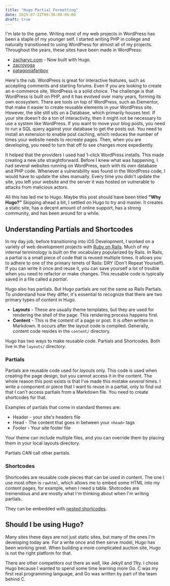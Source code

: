 ```yaml
---
title: "Hugo Partial Formatting"
date: 2025-07-22T09:36:00-04:00
draft: true
---
```


I'm late to the game. Writing most of my web projects in WordPress has been a staple of my younger self. I started writing PHP in college and naturally transitioned to using WordPress for almost all of my projects. Throughout the years, these sites have been made in WordPress:

- [zacharyc.com](https://zacharyc.com) - Now built with Hugo.
- [zacroyoga](https://www.zacroyoga.com)
- [patagoniafanboy](https://www.patagoniafanboy.com)

Here's the rub. WordPress is great for interactive features, such as accepting comments and starting forums. Even if you are looking to create an e-commerce site, WordPress is a solid choice. The challenge is that WordPress is built on PHP, and it has evolved over many years, forming its own ecosystem. There are tools on top of WordPress, such as Elementor, that make it easier to create reusable elements in your WordPress site. However, the site still sits on a Database, which primarily houses text. If your site doesn't do a ton of interactivity, then it might not be necessary to use a system like WordPress. If you want to move your blog posts, you need to run a SQL query against your database to get the posts out. You need to install an extension to enable post caching, which reduces the number of times your website needs to recreate pages. Then, when you are developing, you need to turn that off to see changes more expediently.

It helped that the providers I used had 1-click WordPress installs. This made creating a new site straightforward. Before I knew what was happening, I had several websites running on WordPress, each with its own database and PHP code. Whenever a vulnerability was found in the WordPress code, I would have to update the sites manually. Every time you didn't update the site, you left your website and the server it was hosted on vulnerable to attacks from malicious actors.

All this has led me to Hugo. Maybe this post should have been titled **"Why Hugo?"** Skipping ahead a bit, I settled on Hugo to try and master. It creates a static site, has a decent amount of online support, has a strong community, and has been around for a while.

## Understanding Partials and Shortcodes

In my day job, before transitioning into iOS Development, I worked on a variety of web development projects with [Ruby on Rails](https://rubyonrails.org/). Much of my internal terminology is built on the vocabulary popularized by Rails. In Rails, a partial is a small piece of code that is reused multiple times. It allows you to adhere to one of the primary tenets of Rails: DRY (Don't Repeat Yourself). If you can write it once and reuse it, you can save yourself a lot of trouble when you need to refactor or make changes. This reusable code is typically saved in a file called a _partial_.

Hugo also has partials. But Hugo partials are not the same as Rails Partials. To understand how they differ, it's essential to recognize that there are two primary types of content in Hugo.

- **Layouts** - These are usually theme templates, but they are used for rendering the shell of the page. This rendering process happens first.
- **Content** - This is the content of a page or post. It is often written in Markdown. It occurs after the layout code is compiled. Generally, content code resides in the `content/` directory.

Hugo has two ways to make reusable code. Partials and Shortcodes. Both live in the `layouts/` directory.

### Partials

Partials are reusable code used for _layouts_ only. This code is used when creating the page design, but you cannot access it in the content. The whole reason this post exists is that I've made this mistake _several_ times. I write a component or piece that I want to reuse in a partial, only to find out that I can't access partials from a Markdown file. You need to create shortcodes for that.

Examples of partials that come in standard themes are:

- Header - your site's headers file
- Head - The content that goes in between your `<head>` tags
- Footer - Your site footer file

Your theme can include multiple files, and you can override them by placing them in your local layouts directory.

Partials CAN call other partials.

### Shortcodes

Shortcodes are reusable code pieces that can be used in content. The one I use most often is `rawhtml`, which allows me to embed some HTML into my content pages, for example, when I need a table. Shotcodes are tremendous and are mostly what I'm thinking about when I'm writing partials.

They can be embedded with [nested shortcodes](https://gohugo.io/content-management/shortcodes/#nesting).

## Should I be using Hugo?

Many sites these days are not just static sites, but many of the ones I'm developing today are. For a write once and then serve model, Hugo has been working great. When building a more complicated auction site, Hugo is not the right platform for that.

There are other competitors out there as well, like Jekyll and 11ty. I chose Hugo because I wanted to spend some time learning more Go. C was my first real programming language, and Go was written by part of the team behind C.
